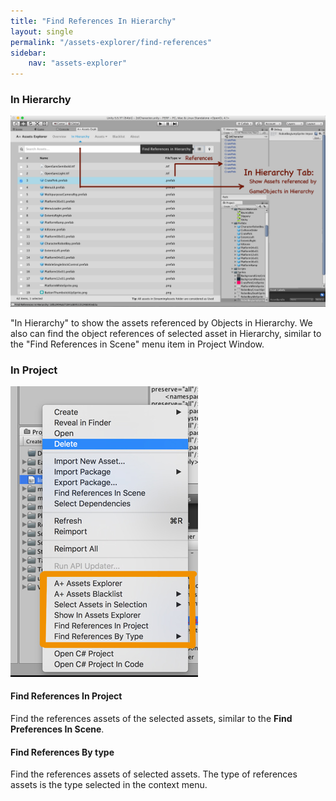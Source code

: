 ```yaml
---
title: "Find References In Hierarchy"
layout: single
permalink: "/assets-explorer/find-references"
sidebar:
    nav: "assets-explorer"
---
```


### In Hierarchy

![hierarchy](/assets/images/Find-In-Hierarchy.png)

"In Hierarchy" to show the assets referenced by Objects in Hierarchy. We also can find the object references of selected asset in Hierarchy, similar to the "Find References in Scene" menu item in Project Window.

### In Project

![project context menu](/assets/images/project-context-menu.jpg)

#### Find References In Project

Find the references assets of the selected assets, similar to the __Find Preferences In Scene__.

#### Find References By type

Find the references assets of selected assets. The type of references assets is the type selected in the context menu. 